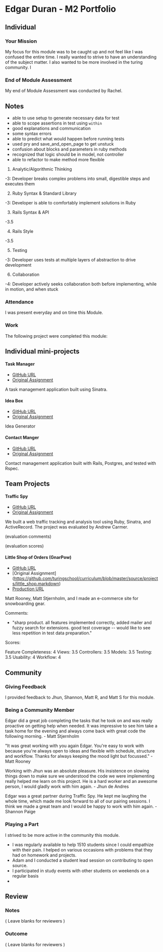 # Edgar Duran - M2 Portfolio

## Individual

### Your Mission

My focus for this module was to be caught up and not feel like I was confused the entire time. I really wanted to strive to have an understanding of the subject matter. I also wanted to be more involved in the turing community. I 

### End of Module Assessment

My end of Module Assessment was conducted by Rachel.

## Notes

* able to use setup to generate necessary data for test
* able to scope assertions in test using `within`
* good explanations and communication
* some syntax errors
* able to predict what would happen before running tests
* used pry and save_and_open_page to get unstuck
* confusion about blocks and parameters in ruby methods
* recognized that logic should be in model, not controller
* able to refactor to make method more flexible

1. Analytic/Algorithmic Thinking

-3: Developer breaks complex problems into small, digestible steps and executes them

2. Ruby Syntax & Standard Library

-3: Developer is able to comfortably implement solutions in Ruby

3. Rails Syntax & API

-3.5

4. Rails Style

-3.5

5. Testing

-3: Developer uses tests at multiple layers of abstraction to drive development

6. Collaboration

-4: Developer actively seeks collaboration both before implementing, while in motion, and when stuck

### Attendance

I was present everyday and on time this Module.

### Work

The following project were completed this module:

## Individual mini-projects 

#### Task Manager

* [GitHub URL](https://github.com/edgarduran/task-manager)
* [Original Assignment](https://github.com/turingschool/curriculum/blob/master/source/projects/task_manager.markdown)

A task management application built using Sinatra.

#### Idea Box

* [GitHub URL](https://github.com/JaggedLaw/idea_box)
* [Original Assignment](https://github.com/turingschool/lesson_plans/blob/master/ruby_02-web_applications_with_ruby/crud_sinatra.markdown)

Idea Generator 

#### Contact Manger

* [GitHub URL](https://github.com/edgarduran/contact_manager)
* [Original Assignment](http://tutorials.jumpstartlab.com/projects/contact_manager.html)

Contact management application built with Rails, Postgres, and tested with Rspec. 

## Team Projects

#### Traffic Spy

* [GitHub URL](https://github.com/edgarduran/traffic-spy-skeleton)
* [Original Assignment](https://github.com/turingschool/curriculum/blob/master/source/projects/traffic_spy.markdown)

We built a web traffic tracking and analysis tool using Ruby, Sinatra, and ActiveRecord. The project was evaluated by Andrew Carmer.

(evaluation comments)

(evaluation scores)

#### Little Shop of Orders (GnarPow)

* [GitHub URL](https://github.com/MattRooney/GnarPow)
* [Original Assignment] (https://github.com/turingschool/curriculum/blob/master/source/projects/little_shop.markdown)
* [Production URL](https://gnarpow.herokuapp.com)

Matt Rooney, Matt Stjernholm, and I made an e-commerce site for snowboarding gear.

Comments:
* "sharp product. all features implemented correctly, added mailer and fuzzy search for extensions. good test coverage -- would like to see less repetition in test data preparation."  

Scores:

Feature Completeness: 4
Views: 3.5
Controllers: 3.5
Models: 3.5
Testing: 3.5
Usability: 4
Workflow: 4


## Community

### Giving Feedback

I provided feedback to Jhun, Shannon, Matt R, and Matt S for this module. 

### Being a Community Member


Edgar did a great job completing the tasks that he took on and was really proactive on getting help when needed. It was impressive to see him take a task home for the evening and always come back with great code the following morning. - Matt Stjernholm

"It was great working with you again Edgar. You're easy to work with because you're always open to ideas and flexible with schedule, structure and workflow. Thanks for always keeping the mood light but focussed." - Matt Rooney

Working with Jhun was an absolute pleasure. His insistence on slowing things down to make sure we understood the code we were implementing really helped me learn on this project.  He is a hard worker and an awesome person, I would gladly work with him again. - Jhun de Andres

Edgar was a great partner during Traffic Spy. He kept me laughing  the whole time, which made me look forward to all of our pairing sessions. I think we made a great team and I would be happy to work with him again. - Shannon Paige 

### Playing a Part

I strived to be more active in the community this module. 
* I was regularly available to help 1510 students since I could empathize with their pain. I helped on various occasions with problems that they had on homework and projects. 
* Adam and I conducted a student lead session on contributing to open source.
* I participated in study events with other students on weekends on a regular basis
* 


## Review

### Notes

( Leave blanks for reviewers )

### Outcome

( Leave blanks for reviewers )
